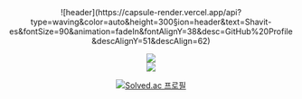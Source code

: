 <div align="center">
![header](https://capsule-render.vercel.app/api?type=waving&color=auto&height=300&section=header&text=Shavit-es&fontSize=90&animation=fadeIn&fontAlignY=38&desc=GitHub%20Profile&descAlignY=51&descAlign=62)

<a href="https://shavites.tistory.com" height="5" width="10" target="_blank"> <img src="https://img.shields.io/badge/My_blog-white?style=flat-square&logo=Tistory&logoColor=black"/>
</a>    
<a href="https://shavit-es.github.io/Resume/" height="5" width="10" target="_blank"> <img src="https://img.shields.io/badge/My_resume-yellow?style=flat-square&logo=Markdown&logoColor=white"/>
</a>

[![Solved.ac 프로필](http://mazassumnida.wtf/api/v2/generate_badge?boj=shavit0423)](https://solved.ac/shavit0423)
</div>

